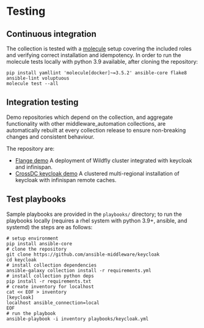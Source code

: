 # Testing

## Continuous integration

The collection is tested with a [molecule](https://github.com/ansible-community/molecule) setup covering the included roles and verifying correct installation and idempotency.
In order to run the molecule tests locally with python 3.9 available, after cloning the repository:

```
pip install yamllint 'molecule[docker]~=3.5.2' ansible-core flake8 ansible-lint voluptuous
molecule test --all
```


## Integration testing

Demo repositories which depend on the collection, and aggregate functionality with other middleware_automation collections, are automatically rebuilt
at every collection release to ensure non-breaking changes and consistent behaviour.

The repository are:

 - [Flange demo](https://github.com/ansible-middleware/flange-demo)
   A deployment of Wildfly cluster integrated with keycloak and infinispan.
 - [CrossDC keycloak demo](https://github.com/ansible-middleware/cross-dc-rhsso-demo)
   A clustered multi-regional installation of keycloak with infinispan remote caches.


## Test playbooks

Sample playbooks are provided in the `playbooks/` directory; to run the playbooks locally (requires a rhel system with python 3.9+, ansible, and systemd) the steps are as follows:

```
# setup environment
pip install ansible-core
# clone the repository
git clone https://github.com/ansible-middleware/keycloak
cd keycloak
# install collection dependencies
ansible-galaxy collection install -r requirements.yml
# install collection python deps
pip install -r requirements.txt
# create inventory for localhost
cat << EOF > inventory
[keycloak]
localhost ansible_connection=local
EOF
# run the playbook
ansible-playbook -i inventory playbooks/keycloak.yml
```

